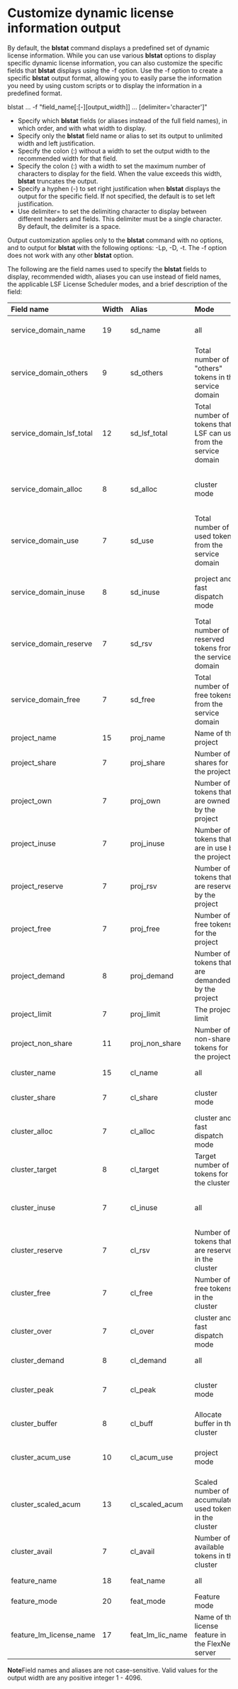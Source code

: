 # Customize dynamic license information output

By default, the **blstat** command displays a predefined set of dynamic license information. While you can use various **blstat** options to display specific dynamic license information, you can also customize the specific fields that **blstat** displays using the -f option. Use the -f option to create a specific **blstat** output format, allowing you to easily parse the information you need by using custom scripts or to display the information in a predefined format.

blstat ... -f "field_name[:[-][output_width]] ... [delimiter='character']"

- Specify which **blstat** fields (or aliases instead of the full field names), in which order, and with what width to display.
- Specify only the **blstat** field name or alias to set its output to unlimited width and left justification.
- Specify the colon (:) without a width to set the output width to the recommended width for that field.
- Specify the colon (:) with a width to set the maximum number of characters to display for the field. When the value exceeds this width, **blstat** truncates the output.
- Specify a hyphen (-) to set right justification when **blstat** displays the output for the specific field. If not specified, the default is to set left justification.
- Use delimiter= to set the delimiting character to display between different headers and fields. This delimiter must be a single character. By default, the delimiter is a space.

Output customization applies only to the **blstat** command with no options, and to output for **blstat** with the following options: -Lp, -D, -t. The -f option does not work with any other **blstat** option.

The following are the field names used to specify the **blstat** fields to display, recommended width, aliases you can use instead of field names, the applicable LSF License Scheduler modes, and a brief description of the field:

| Field name               | Width | Alias            | Mode                                                         | Description                                              |
| :----------------------- | :---- | :--------------- | :----------------------------------------------------------- | :------------------------------------------------------- |
| service_domain_name      | 19    | sd_name          | all                                                          | Name of the service domain                               |
| service_domain_others    | 9     | sd_others        | Total number of "others" tokens in the service domain        |                                                          |
| service_domain_lsf_total | 12    | sd_lsf_total     | Total number of tokens that LSF can use from the service domain |                                                          |
| service_domain_alloc     | 8     | sd_alloc         | cluster mode                                                 | Total number of allocated tokens from the service domain |
| service_domain_use       | 7     | sd_use           | Total number of used tokens from the service domain          |                                                          |
| service_domain_inuse     | 8     | sd_inuse         | project and fast dispatch mode                               | Total number of tokens in use from the service domain    |
| service_domain_reserve   | 7     | sd_rsv           | Total number of reserved tokens from the service domain      |                                                          |
| service_domain_free      | 7     | sd_free          | Total number of free tokens from the service domain          |                                                          |
| project_name             | 15    | proj_name        | Name of the project                                          |                                                          |
| project_share            | 7     | proj_share       | Number of shares for the project                             |                                                          |
| project_own              | 7     | proj_own         | Number of tokens that are owned by the project               |                                                          |
| project_inuse            | 7     | proj_inuse       | Number of tokens that are in use by the project              |                                                          |
| project_reserve          | 7     | proj_rsv         | Number of tokens that are reserved by the project            |                                                          |
| project_free             | 7     | proj_free        | Number of free tokens for the project                        |                                                          |
| project_demand           | 8     | proj_demand      | Number of tokens that are demanded by the project            |                                                          |
| project_limit            | 7     | proj_limit       | The project limit                                            |                                                          |
| project_non_share        | 11    | proj_non_share   | Number of non-shared tokens for the project                  |                                                          |
| cluster_name             | 15    | cl_name          | all                                                          | Name of the cluster                                      |
| cluster_share            | 7     | cl_share         | cluster mode                                                 | Number of shares in the cluster                          |
| cluster_alloc            | 7     | cl_alloc         | cluster and fast dispatch mode                               | Number of tokens that are allocated to the cluster       |
| cluster_target           | 8     | cl_target        | Target number of tokens for the cluster                      |                                                          |
| cluster_inuse            | 7     | cl_inuse         | all                                                          | Number of tokens that are in use in the cluster          |
| cluster_reserve          | 7     | cl_rsv           | Number of tokens that are reserved in the cluster            |                                                          |
| cluster_free             | 7     | cl_free          | Number of free tokens in the cluster                         |                                                          |
| cluster_over             | 7     | cl_over          | cluster and fast dispatch mode                               | Number of overused tokens in the cluster                 |
| cluster_demand           | 8     | cl_demand        | all                                                          | Demand of the cluster                                    |
| cluster_peak             | 7     | cl_peak          | cluster mode                                                 | Peak number of used tokens in the cluster                |
| cluster_buffer           | 8     | cl_buff          | Allocate buffer in the cluster                               |                                                          |
| cluster_acum_use         | 10    | cl_acum_use      | project mode                                                 | Accumulated number of used tokens in the cluster         |
| cluster_scaled_acum      | 13    | cl_scaled_acum   | Scaled number of accumulated used tokens in the cluster      |                                                          |
| cluster_avail            | 7     | cl_avail         | Number of available tokens in the cluster                    |                                                          |
| feature_name             | 18    | feat_name        | all                                                          | Name of the feature                                      |
| feature_mode             | 20    | feat_mode        | Feature mode                                                 |                                                          |
| feature_lm_license_name  | 17    | feat_lm_lic_name | Name of the license feature in the FlexNet server            |                                                          |

**Note**Field names and aliases are not case-sensitive. Valid values for the output width are any positive integer 1 - 4096.